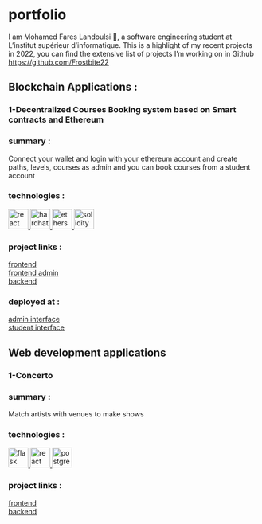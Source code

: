 # portfolio 

I am Mohamed Fares Landoulsi 👋, a software engineering student at L’institut supérieur d’informatique. This is a highlight of my recent projects in 2022, you can find the extensive list of projects I’m working on in Github https://github.com/Frostbite22

## Blockchain Applications :
### 1-Decentralized Courses Booking system based on Smart contracts and Ethereum
### summary :
Connect your wallet and login with your ethereum account and create paths, levels, courses as admin and you can book courses from a student account
### technologies :
<p><a href="https://reactjs.org/" target="_blank" rel="noreferrer"> <img src="https://reactjs.org/favicon.ico" alt="react" width="40" height="40"/> </a><a href="https://hardhat.org/" target="_blank" rel="noreferrer"> <img src="https://seeklogo.com/images/H/hardhat-logo-888739EBB4-seeklogo.com.png" alt="hardhat" width="40" height="40"/> </a> <a href="https://docs.ethers.io/v5/" target="_blank" rel="noreferrer"> <img src="https://docs.ethers.io/v5/static/logo.svg" alt="ethers" width="40" height="40"/> </a><a href="https://docs.soliditylang.org/en/v0.8.17/" target="_blank" rel="noreferrer"> <img src="https://docs.soliditylang.org/en/v0.8.17/_static/logo.svg" alt="solidity" width="40" height="40"/> </a></p>

### project links :
[frontend](https://github.com/Frostbite22/DecentralizedCoursesBookingSystemFront)<br>
[frontend admin](https://github.com/Frostbite22/DecentralizedCoursesBookingSystemFrontAdmin)<br>
[backend](https://github.com/Frostbite22/DecentralizedCoursesBookingSystemFrontAdmin)<br>

### deployed at : 
[admin interface ](https://frostbite22.github.io/DecentralizedCoursesBookingSystemFrontAdmin)<br>
[student interface ](https://frostbite22.github.io/DecentralizedCoursesBookingSystemFront)<br>

## Web development applications 
### 1-Concerto
### summary :
Match artists with venues to make shows 
### technologies :
<p><a href="https://flask.palletsprojects.com/" target="_blank" rel="noreferrer"> <img src="https://www.vectorlogo.zone/logos/pocoo_flask/pocoo_flask-icon.svg" alt="flask" width="40" height="40"/> </a><a href="https://reactjs.org/" target="_blank" rel="noreferrer"> <img src="https://reactjs.org/favicon.ico" alt="react" width="40" height="40"/> </a><a href="https://www.postgresql.org/" target="_blank" rel="noreferrer"> <img src="https://www.postgresql.org/media/img/about/press/elephant.png" alt="postgres" width="40" height="40"/> </a></p>

### project links :
[frontend](https://github.com/Frostbite22/DecentralizedCoursesBookingSystemFront)<br>
[backend](https://github.com/Frostbite22/DecentralizedCoursesBookingSystemFrontAdmin)<br>
